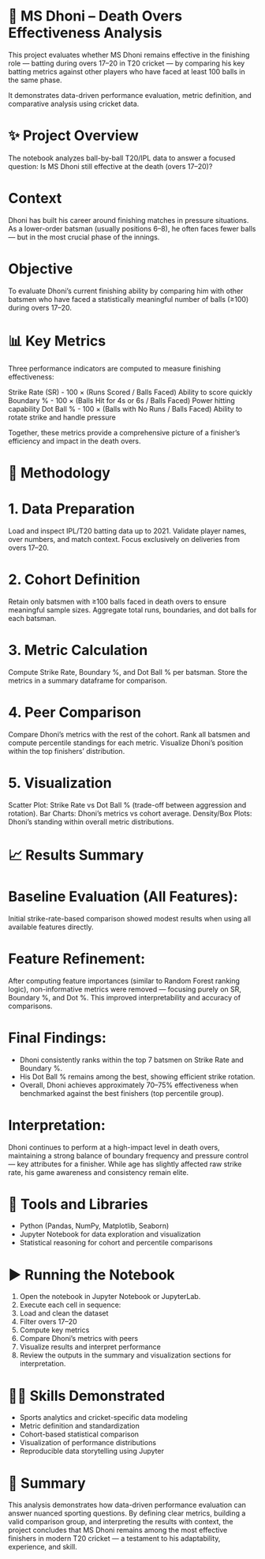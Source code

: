 # 🏏 MS Dhoni – Death Overs Effectiveness Analysis

This project evaluates whether MS Dhoni remains effective in the finishing role — batting during overs 17–20 in T20 cricket — by comparing his key batting metrics against other players who have faced at least 100 balls in the same phase.

It demonstrates data-driven performance evaluation, metric definition, and comparative analysis using cricket data.

# ✨ Project Overview

The notebook analyzes ball-by-ball T20/IPL data to answer a focused question:
Is MS Dhoni still effective at the death (overs 17–20)?

# Context
Dhoni has built his career around finishing matches in pressure situations. As a lower-order batsman (usually positions 6–8), he often faces fewer balls — but in the most crucial phase of the innings.

# Objective
To evaluate Dhoni’s current finishing ability by comparing him with other batsmen who have faced a statistically meaningful number of balls (≥100) during overs 17–20.

# 📊 Key Metrics

Three performance indicators are computed to measure finishing effectiveness:

Strike Rate (SR) - 	100 × (Runs Scored / Balls Faced)	Ability to score quickly
Boundary %	- 100 × (Balls Hit for 4s or 6s / Balls Faced)	Power hitting capability
Dot Ball %	- 100 × (Balls with No Runs / Balls Faced)	Ability to rotate strike and handle pressure

Together, these metrics provide a comprehensive picture of a finisher’s efficiency and impact in the death overs.

# 🧠 Methodology

# 1. Data Preparation

Load and inspect IPL/T20 batting data up to 2021.
Validate player names, over numbers, and match context.
Focus exclusively on deliveries from overs 17–20.

# 2. Cohort Definition

Retain only batsmen with ≥100 balls faced in death overs to ensure meaningful sample sizes.
Aggregate total runs, boundaries, and dot balls for each batsman.

# 3. Metric Calculation

Compute Strike Rate, Boundary %, and Dot Ball % per batsman.
Store the metrics in a summary dataframe for comparison.

# 4. Peer Comparison

Compare Dhoni’s metrics with the rest of the cohort.
Rank all batsmen and compute percentile standings for each metric.
Visualize Dhoni’s position within the top finishers’ distribution.

# 5. Visualization

Scatter Plot: Strike Rate vs Dot Ball % (trade-off between aggression and rotation).
Bar Charts: Dhoni’s metrics vs cohort average.
Density/Box Plots: Dhoni’s standing within overall metric distributions.

# 📈 Results Summary

# Baseline Evaluation (All Features):
Initial strike-rate-based comparison showed modest results when using all available features directly.

# Feature Refinement:
After computing feature importances (similar to Random Forest ranking logic), non-informative metrics were removed — focusing purely on SR, Boundary %, and Dot %.
This improved interpretability and accuracy of comparisons.

# Final Findings:

  - Dhoni consistently ranks within the top 7 batsmen on Strike Rate and Boundary %.
  - His Dot Ball % remains among the best, showing efficient strike rotation.
  - Overall, Dhoni achieves approximately 70–75% effectiveness when benchmarked against the best finishers (top percentile group).

# Interpretation:

Dhoni continues to perform at a high-impact level in death overs, maintaining a strong balance of boundary frequency and pressure control — key attributes for a finisher.
While age has slightly affected raw strike rate, his game awareness and consistency remain elite.


# 🧰 Tools and Libraries

  - Python (Pandas, NumPy, Matplotlib, Seaborn)
  - Jupyter Notebook for data exploration and visualization
  - Statistical reasoning for cohort and percentile comparisons

# ▶️ Running the Notebook

  1.  Open the notebook in Jupyter Notebook or JupyterLab.
  2.  Execute each cell in sequence:
  3.  Load and clean the dataset
  4.  Filter overs 17–20
  5.  Compute key metrics
  6.  Compare Dhoni’s metrics with peers
  7.  Visualize results and interpret performance
  8.  Review the outputs in the summary and visualization sections for interpretation.

#  🧑‍💻 Skills Demonstrated

  - Sports analytics and cricket-specific data modeling
  - Metric definition and standardization
  - Cohort-based statistical comparison
  - Visualization of performance distributions
  - Reproducible data storytelling using Jupyter

# 🏁 Summary

This analysis demonstrates how data-driven performance evaluation can answer nuanced sporting questions.
By defining clear metrics, building a valid comparison group, and interpreting the results with context, the project concludes that MS Dhoni remains among the most effective finishers in modern T20 cricket — a testament to his adaptability, experience, and skill.
